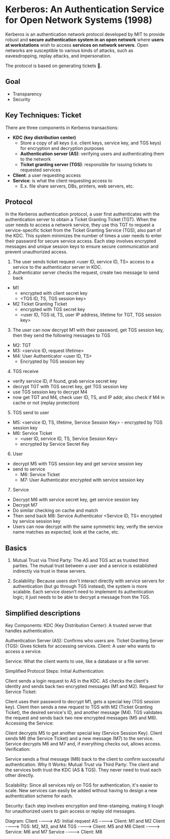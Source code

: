 # Kerberos: An Authentication Service for Open Network Systems (1998) 
Kerberos is an authentication network protocol developed by MIT to provide robust and **secure authentication system in an open network** where **users at workstations** wish to access **services on network servers**. Open networks are susceptible to various kinds of attacks, such as eavesdropping, replay attacks, and impersonation. 

The protocol is based on generating tickets 🎫.

## Goal
* Transparency
* Security 

## Key Techniques: Ticket  
There are three components in Kerberos transactions: 
* **KDC (key distribution center)**
  *  Store a copy of all keys (i.e. client keys, service key, and TGS keys) for encryption and decryption purposes
  *  **Authentication server (AS)**: verifying users and authenticating them to the network
  *  **Ticket granting server (TGS)**: responsible for issuing tickets to requested services    
* **Client**: a user requesting access
* **Service**: is what the client requesting access to
  *   E.x. file share servers, DBs, printers, web servers, etc.
 
## Protocol 
In the Kerberos authentication protocol, a user first authenticates with the authentication server to obtain a Ticket Granting Ticket (TGT). When the user needs to access a network service, they use this TGT to request a service-specific ticket from the Ticket Granting Service (TGS), also part of the KDC. This system minimizes the number of times a user needs to enter their password for secure service access. Each step involves encrypted messages and unique session keys to ensure secure communication and prevent unauthorized access.


1. The user sends ticket request <user ID, service ID, TS> access to a service to the authenticator server in KDC.
2. Authenticator server checks the request, create two message to send back
  -  M1
      -  encrypted with client secret key  
      -  <TGS ID, TS, TGS session key>
  -  M2 Ticket Granting Ticket
      -  encrypted with TGS secret key  
      -  <user ID, TGS id, TS, user IP address, lifetime for TGT, TGS session key>
3. The user can now decrypt M1 with their password, get TGS session key, then they send the following messages to TGS
  -  M2: TGT 
  -  M3: <service ID, request lifetime>
  -  M4: User Authenticator <user ID, TS> 
      -  Encrypted by TGS session key
4. TGS receive
  -  verify service ID, if found, grab service secret key
  -  decrypt TGT with TGS secret key, get TGS session key
  -  use TGS session key to decrypt M4
  -  now get TGT and M4, check user ID, TS, and IP addr, also check if M4 in cache or not (replay protection) 
5. TGS send to user 
  -  M5: <service ID, TS, lifetime, Service Session Key>
    -  encrypted by TGS session key
  -  M6: Service Ticket
      -  <user ID, service ID, TS, Service Session Key>
      -  encrypted by Service Secret Key 
6. User
  -  decrypt M5 with TGS session key and get service session key 
  -  send to service
      -  M6: Service Ticket 
      -  M7: User Authenticator <user ID> encrypted with service session key
7. Service
  - Decrypt M6 with service secret key, get service session key
  - Decrypt M7
  - Do similar checking on cache and match
  - Then send back M8: Service Authenticator <Service ID, TS> encrypted by service session key
  - Users can now decrypt with the same symmetric key, verify the service name matches as expected, look at the cache, etc.

## Basics 
1. Mutual Trust via Third Party: The AS and TGS act as trusted third parties. The mutual trust between a user and a service is established indirectly via trust in these servers.

2. Scalability: Because users don't interact directly with service servers for authentication (but go through TGS instead), the system is more scalable. Each service doesn’t need to implement its authentication logic; it just needs to be able to decrypt a message from the TGS.

## Simplified descriptions 
Key Components:
KDC (Key Distribution Center): A trusted server that handles authentication.

Authentication Server (AS): Confirms who users are.
Ticket Granting Server (TGS): Gives tickets for accessing services.
Client: A user who wants to access a service.

Service: What the client wants to use, like a database or a file server.

Simplified Protocol Steps:
Initial Authentication:

Client sends a login request to AS in the KDC.
AS checks the client's identity and sends back two encrypted messages (M1 and M2).
Request for Service Ticket:

Client uses their password to decrypt M1, gets a special key (TGS session key).
Client then sends a new request to TGS with M2 (Ticket Granting Ticket), the desired service's ID, and another message (M4).
TGS validates the request and sends back two new encrypted messages (M5 and M6).
Accessing the Service:

Client decrypts M5 to get another special key (Service Session Key).
Client sends M6 (the Service Ticket) and a new message (M7) to the service.
Service decrypts M6 and M7 and, if everything checks out, allows access.
Verification:

Service sends a final message (M8) back to the client to confirm successful authentication.
Why It Works:
Mutual Trust via Third Party: The client and the services both trust the KDC (AS & TGS). They never need to trust each other directly.

Scalability: Since all services rely on TGS for authentication, it's easier to scale. New services can easily be added without having to design a new authentication scheme for each.

Security: Each step involves encryption and time-stamping, making it tough for unauthorized users to gain access or replay old messages.

Diagram:
Client ----> AS: Initial request
AS ----> Client: M1 and M2
Client ----> TGS: M2, M3, and M4
TGS ----> Client: M5 and M6
Client ----> Service: M6 and M7
Service ----> Client: M8
